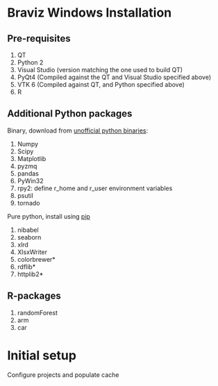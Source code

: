 # Braviz Windows Installation

## Pre-requisites

1. QT
2. Python 2
3. Visual Studio (version matching the one used to build QT)
4. PyQt4 (Compiled against the QT and Visual Studio specified above)
5. VTK 6 (Compiled against QT, and Python specified above)
6. R

## Additional Python packages

Binary, download from [unofficial python binaries](http://www.lfd.uci.edu/~gohlke/pythonlibs/):

1. Numpy
2. Scipy
3. Matplotlib
4. pyzmq
5. pandas
6. PyWin32
7. rpy2: define r_home and r_user environment variables
8. psutil
9. tornado



Pure python, install using [pip](https://pip.pypa.io/en/latest/installing.html)

1. nibabel
2. seaborn
3. xlrd
4. XlsxWriter
5. colorbrewer*
6. rdflib*
7. httplib2*

## R-packages

1. randomForest
2. arm
3. car

# Initial setup
Configure projects and populate cache






